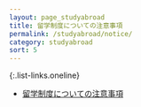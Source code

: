 ```yaml
---
layout: page_studyabroad
title: 留学制度についての注意事項
permalink: /studyabroad/notice/
category: studyabroad
sort: 5
---
```


{:.list-links.oneline}
<ul class="guideline">
	<li><a href="{{ '/assets/docs/2018/06/GSC_留学の注意事項201907.pdf' | relative_url }}" target="_blank">留学制度についての注意事項</a></li>
</ul>

<!--
*   [留学制度についての注意事項][guideline]

[guideline]: {{ '/assets/docs/2018/06/GSC_留学の注意事項201907.pdf' | relative_url }}
-->
